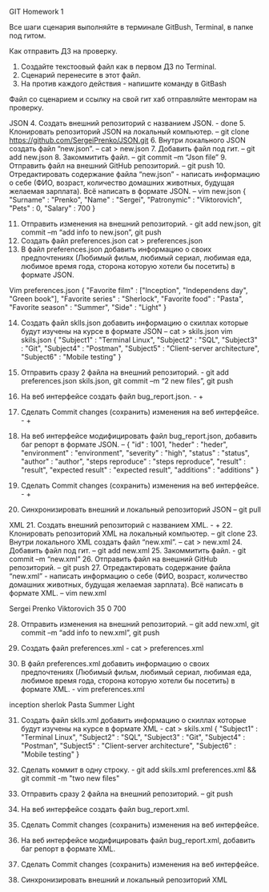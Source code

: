 GIT Homework 1

Все шаги сценария выполняйте в терминале GitBush, Terminal, в папке под гитом.

Как отправить ДЗ на проверку.
 1. Создайте текстоовый файл как в первом ДЗ по Terminal.
 2. Сценарий перенесите в этот файл.
 3. На против каждого действия - напишите команду в GitBash

Файл со сценарием и ссылку на свой гит хаб отправляйте менторам на проверку.

JSON
 4. Создать внешний репозиторий c названием JSON. - done
 5. Клонировать репозиторий JSON на локальный компьютер. – git clone https://github.com/SergeiPrenko/JSON.git
 6. Внутри локального JSON создать файл “new.json”. – cat > new.json
 7. Добавить файл под гит. – git add new.json
 8. Закоммитить файл. – git commit –m “Json file”
 9. Отправить файл на внешний GitHub репозиторий. – git push
 10. Отредактировать содержание файла “new.json” - написать информацию о себе (ФИО, возраст, количество домашних животных, будущая желаемая зарплата). Всё написать в формате JSON. – vim new.json
{
"Surname"    : "Prenko",
"Name"       : "Sergei",
"Patronymic" : "Viktorovich",
"Pets"       : 0,
"Salary"     : 700
}


 11. Отправить изменения на внешний репозиторий. - git add new.json, git commit –m “add info to new.json”, git push
 12. Создать файл preferences.json cat > preferences.json
 13. В файл preferences.json добавить информацию о своих предпочтениях (Любимый фильм, любимый сериал, любимая еда, любимое время года, сторона которую хотели бы посетить) в формате JSON.

Vim preferences.json
{
"Favorite film"   : ["Inception", "Independens day", "Green book"],
"Favorite series" : "Sherlock",
"Favorite food"   : "Pasta",
"Favorite season" : "Summer",
"Side"        : "Light"
}

 14. Создать файл sklls.json добавить информацию о скиллах которые будут изучены на курсе в формате JSON – cat > skils.json
vim skils.json
{
    "Subject1" : "Terminal Linux",
    "Subject2" : "SQL",
    "Subject3" : "Git",
    "Subject4" : "Postman",
    "Subject5" : "Client-server architecture",
    "Subject6" : "Mobile testing"
}

 15. Отправить сразу 2 файла на внешний репозиторий. - git add preferences.json skils.json, git commit –m “2 new files”, git push
 16. На веб интерфейсе создать файл bug_report.json. - +
 17. Сделать Commit changes (сохранить) изменения на веб интерфейсе. - +

 18. На веб интерфейсе модифицировать файл bug_report.json, добавить баг репорт в формате JSON. – 
{
  "id"    : 1001,
  "heder" : "heder",
  "environment" : "environment",
  "severity" : "high",
  "status" : "status",
  "author" : "author",
  "steps reproduce" : "steps reproduce",
  "result" : "result",
  "expected result" : "expected result",
  "additions" : "additions"
 }

 19. Сделать Commit changes (сохранить) изменения на веб интерфейсе. - +
 20. Синхронизировать внешний и локальный репозиторий JSON – git pull


XML
 21. Создать внешний репозиторий c названием XML. - +
 22. Клонировать репозиторий XML на локальный компьютер. – git clone 
 23. Внутри локального XML создать файл “new.xml”. – cat > new.xml
 24. Добавить файл под гит. – git add new.xml
 25. Закоммитить файл. - git commit –m “new.xml”
 26. Отправить файл на внешний GitHub репозиторий. – git push
 27. Отредактировать содержание файла “new.xml” - написать информацию о себе (ФИО, возраст, количество домашних животных, будущая желаемая зарплата). Всё написать в формате XML. – 
vim new.xml
<?xml version="1.0"?>
<User>
	<name>Sergei<name>
	<surname>Prenko<surname>
	<patronymic>Viktorovich<patronymic>
	<age>35<age>
	<pets>0<pets>
	<salery>700<salery>
<User>

 28. Отправить изменения на внешний репозиторий. – git add new.xml, git commit –m “add info to new.xml”, git push
 29. Создать файл preferences.xml - cat > preferences.xml

 30. В файл preferences.xml добавить информацию о своих предпочтениях (Любимый фильм, любимый сериал, любимая еда, любимое время года, сторона которую хотели бы посетить) в формате XML. - vim preferences.xml
<user>
	<favoriteFilm> inception <favoriteFilm>
	<fovoriteSeries> sherlok <favoriteSeries>
	<favoriteFood> Pasta <favoriteFood>
	<favoriteSeason> Summer <favoriteSeason>
	<side> Light <side>
<user>

 31. Создать файл sklls.xml добавить информацию о скиллах которые будут изучены на курсе в формате XML - cat > skils.xml
{
    "Subject1" : "Terminal Linux",
    "Subject2" : "SQL",
    "Subject3" : "Git",
    "Subject4" : "Postman",
    "Subject5" : "Client-server architecture",
    "Subject6" : "Mobile testing"
}


 32. Сделать коммит в одну строку. - git add skils.xml preferences.xml && git commit -m "two new files"

 33. Отправить сразу 2 файла на внешний репозиторий. – git push
 34. На веб интерфейсе создать файл bug_report.xml.
 35. Сделать Commit changes (сохранить) изменения на веб интерфейсе.
 36. На веб интерфейсе модифицировать файл bug_report.xml, добавить баг репорт в формате XML.
 37. Сделать Commit changes (сохранить) изменения на веб интерфейсе.
 38. Синхронизировать внешний и локальный репозиторий XML

